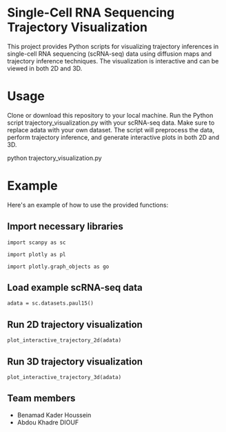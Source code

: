 # Single-Cell RNA Sequencing Trajectory Visualization
This project provides Python scripts for visualizing trajectory inferences in single-cell RNA sequencing (scRNA-seq) data using diffusion maps and trajectory inference techniques. The visualization is interactive and can be viewed in both 2D and 3D.

# Usage
Clone or download this repository to your local machine.
Run the Python script trajectory_visualization.py with your scRNA-seq data. Make sure to replace adata with your own dataset.
The script will preprocess the data, perform trajectory inference, and generate interactive plots in both 2D and 3D.

python trajectory_visualization.py

# Example
Here's an example of how to use the provided functions:

## Import necessary libraries

`import scanpy as sc`

`import plotly as pl`

`import plotly.graph_objects as go`

## Load example scRNA-seq data

`adata = sc.datasets.paul15()`

## Run 2D trajectory visualization

`plot_interactive_trajectory_2d(adata)`

## Run 3D trajectory visualization

`plot_interactive_trajectory_3d(adata)`

## Team members
- Benamad Kader Houssein
- Abdou Khadre DIOUF
